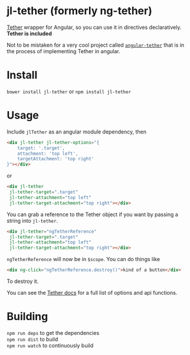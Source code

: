
jl-tether (formerly ng-tether)
=========

[Tether](http://tether.io) wrapper for Angular, so you can use it in directives declaratively. **Tether is included**

Not to be mistaken for a very cool project called [`angular-tether`](https://github.com/nissoh/angular-tether) that is in the process of implementing Tether in angular.

# Install

`bower install jl-tether` or `npm install jl-tether`

# Usage

Include `jlTether` as an angular module dependency, then

```html
<div jl-tether jl-tether-options="{
    target: '.target',
    attachment: 'top left',
    targetAttachment: 'top right'
}"></div>
```

or

```html
<div jl-tether 
 jl-tether-target=".target" 
 jl-tether-attachment="top left"
 jl-tether-target-attachment="top right"></div>
```

You can grab a reference to the Tether object if you want by passing a string into `jl-tether`. 

```html
<div jl-tether="ngTetherReference" 
 jl-tether-target=".target" 
 jl-tether-attachment="top left"
 jl-tether-target-attachment="top right"></div>
```

`ngTetherReference` will now be in `$scope`. You can do things like

```html
<div ng-click="ngTetherReference.destroy()">kind of a button</div>
```

To destroy it. 

You can see the [Tether docs](http://tether.io) for a full list of options and api functions. 


# Building

`npm run deps` to get the dependencies  
`npm run dist` to build  
`npm run watch` to continuously build   

